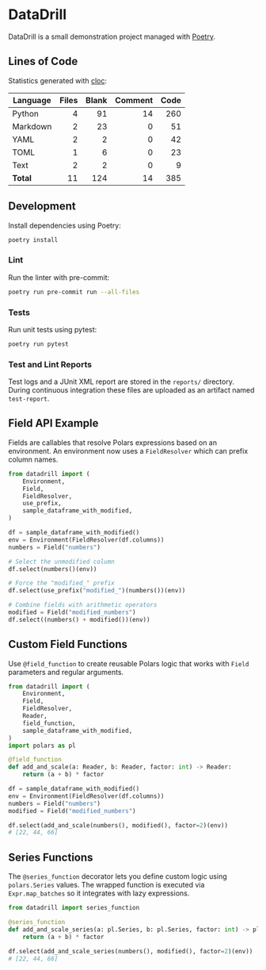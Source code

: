 # DataDrill

DataDrill is a small demonstration project managed with [Poetry](https://python-poetry.org/).

## Lines of Code

Statistics generated with [cloc](https://github.com/AlDanial/cloc):

| Language | Files | Blank | Comment | Code |
|----------|------:|------:|--------:|-----:|
| Python   | 4 | 91 | 14 | 260 |
| Markdown | 2 | 23 | 0 | 51 |
| YAML     | 2 | 2 | 0 | 42 |
| TOML     | 1 | 6 | 0 | 23 |
| Text     | 2 | 2 | 0 | 9 |
| **Total** | 11 | 124 | 14 | 385 |

## Development

Install dependencies using Poetry:

```bash
poetry install
```

### Lint

Run the linter with pre-commit:

```bash
poetry run pre-commit run --all-files
```

### Tests

Run unit tests using pytest:

```bash
poetry run pytest
```

### Test and Lint Reports

Test logs and a JUnit XML report are stored in the `reports/` directory.
During continuous integration these files are uploaded as an artifact named
`test-report`.


## Field API Example

Fields are callables that resolve Polars expressions based on an environment.
An environment now uses a `FieldResolver` which can prefix column names.

```python
from datadrill import (
    Environment,
    Field,
    FieldResolver,
    use_prefix,
    sample_dataframe_with_modified,
)

df = sample_dataframe_with_modified()
env = Environment(FieldResolver(df.columns))
numbers = Field("numbers")

# Select the unmodified column
df.select(numbers()(env))

# Force the "modified_" prefix
df.select(use_prefix("modified_")(numbers())(env))

# Combine fields with arithmetic operators
modified = Field("modified_numbers")
df.select((numbers() + modified())(env))
```

## Custom Field Functions

Use ``@field_function`` to create reusable Polars logic that works with
``Field`` parameters and regular arguments.

```python
from datadrill import (
    Environment,
    Field,
    FieldResolver,
    Reader,
    field_function,
    sample_dataframe_with_modified,
)
import polars as pl

@field_function
def add_and_scale(a: Reader, b: Reader, factor: int) -> Reader:
    return (a + b) * factor

df = sample_dataframe_with_modified()
env = Environment(FieldResolver(df.columns))
numbers = Field("numbers")
modified = Field("modified_numbers")

df.select(add_and_scale(numbers(), modified(), factor=2)(env))
# [22, 44, 66]
```

## Series Functions

The ``@series_function`` decorator lets you define custom logic using
``polars.Series`` values. The wrapped function is executed via
``Expr.map_batches`` so it integrates with lazy expressions.

```python
from datadrill import series_function

@series_function
def add_and_scale_series(a: pl.Series, b: pl.Series, factor: int) -> pl.Series:
    return (a + b) * factor

df.select(add_and_scale_series(numbers(), modified(), factor=2)(env))
# [22, 44, 66]
```
